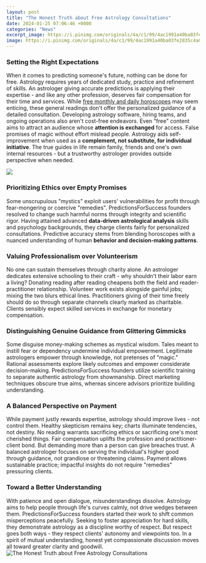 ```yaml
---
layout: post
title: "The Honest Truth about Free Astrology Consultations"
date: 2024-01-25 07:06:46 +0000
categories: "News"
excerpt_image: https://i.pinimg.com/originals/4a/c1/99/4ac1991a40ba03fe2835c4a0245cd817.jpg
image: https://i.pinimg.com/originals/4a/c1/99/4ac1991a40ba03fe2835c4a0245cd817.jpg
---
```


### Setting the Right Expectations
When it comes to predicting someone's future, nothing can be done for free. Astrology requires years of dedicated study, practice and refinement of skills. An astrologer giving accurate predictions is applying their expertise - and like any other profession, deserves fair compensation for their time and services. 
While [free monthly and daily horoscopes](https://store.fi.io.vn/womens-crass-christmas-gnome-matching-family-ugly-v-neck-t-shirt/women&) may seem enticing, these general readings don't offer the personalized guidance of a detailed consultation. Developing astrology software, hiring teams, and ongoing operations also aren't cost-free endeavors. Even "free" content aims to attract an audience whose **attention is exchanged** for access. 
False promises of magic without effort mislead people. Astrology aids self-improvement when used as a **complement, not substitute, for individual initiative**. The true guides in life remain family, friends and one's own internal resources - but a trustworthy astrologer provides outside perspective when needed.

![](https://i.pinimg.com/originals/a1/2a/b0/a12ab07110b85a39e34ee379aeb260b7.jpg)
### Prioritizing Ethics over Empty Promises 
Some unscrupulous "mystics" exploit users' vulnerabilities for profit through fear-mongering or coercive "remedies". PredictionsForSuccess founders resolved to change such harmful norms through integrity and scientific rigor. 
Having attained advanced **data-driven astrological analysis** skills and psychology backgrounds, they charge clients fairly for personalized consultations. Predictive accuracy stems from blending horoscopes with a nuanced understanding of human **behavior and decision-making patterns**.
### Valuing Professionalism over Volunteerism
No one can sustain themselves through charity alone. An astrologer dedicates extensive schooling to their craft - why shouldn't their labor earn a living? Donating reading after reading cheapens both the field and reader-practitioner relationship. 
Volunteer work exists alongside gainful jobs; mixing the two blurs ethical lines. Practitioners giving of their time freely should do so through separate channels clearly marked as charitable. Clients sensibly expect skilled services in exchange for monetary compensation.
### Distinguishing Genuine Guidance from Glittering Gimmicks 
Some disguise money-making schemes as mystical wisdom. Tales meant to instill fear or dependency undermine individual empowerment. Legitimate astrologers empower through knowledge, not pretenses of "magic." 
Rational assessments explore likely outcomes and empower considerate decision-making. PredictionsForSuccess founders utilize scientific training to separate authentic astrology from showmanship. Direct marketing techniques obscure true aims, whereas sincere advisors prioritize building understanding.
### A Balanced Perspective on Payment 
While payment justly rewards expertise, astrology should improve lives - not control them. Healthy skepticism remains key; charts illuminate tendencies, not destiny. No reading warrants sacrificing ethics or sacrificing one's most cherished things.
Fair compensation uplifts the profession and practitioner-client bond. But demanding more than a person can give breaches trust. A balanced astrologer focuses on serving the individual's higher good through guidance, not grandiose or threatening claims. Payment allows sustainable practice; impactful insights do not require "remedies" pressuring clients.
### Toward a Better Understanding
With patience and open dialogue, misunderstandings dissolve. Astrology aims to help people through life's curves calmly, not drive wedges between them. PredictionsForSuccess founders started their work to shift common misperceptions peacefully. 
Seeking to foster appreciation for hard skills, they demonstrate astrology as a discipline worthy of respect. But respect goes both ways - they respect clients' autonomy and viewpoints too. In a spirit of mutual understanding, honest yet compassionate discussion moves all toward greater clarity and goodwill.
![The Honest Truth about Free Astrology Consultations](https://i.pinimg.com/originals/4a/c1/99/4ac1991a40ba03fe2835c4a0245cd817.jpg)